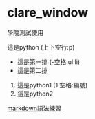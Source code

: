 # clare_window
學院測試使用

這是python  (上下空行:p)

- 這是第一排 (-空格:ul.li)
- 這是第二排

1. 這是python1  (1.空格:編號)
2. 這是python2


[markdown語法練習](./markdown練習/README.md)